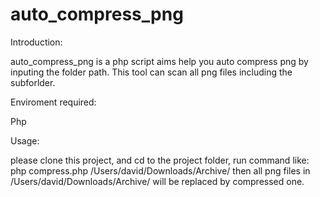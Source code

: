 # auto_compress_png
Introduction:

auto_compress_png is a php script aims help you auto compress png by inputing the folder path.
This tool can scan all png files including the subforlder.


Enviroment required: 

Php

Usage:

please clone this project, and cd to the project folder, run command like: php compress.php /Users/david/Downloads/Archive/
then all png files in /Users/david/Downloads/Archive/ will be replaced by compressed one.
